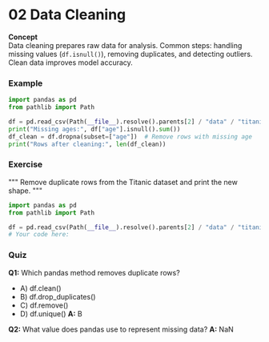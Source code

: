 # 02 Data Cleaning

**Concept**  
Data cleaning prepares raw data for analysis. Common steps: handling missing values (`df.isnull()`), removing duplicates, and detecting outliers. Clean data improves model accuracy.

### Example
```python
import pandas as pd
from pathlib import Path

df = pd.read_csv(Path(__file__).resolve().parents[2] / "data" / "titanic.csv")
print("Missing ages:", df["age"].isnull().sum())
df_clean = df.dropna(subset=["age"])  # Remove rows with missing age
print("Rows after cleaning:", len(df_clean))
```

### Exercise
"""
Remove duplicate rows from the Titanic dataset and print the new shape.
"""
```python
import pandas as pd
from pathlib import Path

df = pd.read_csv(Path(__file__).resolve().parents[2] / "data" / "titanic.csv")
# Your code here:
```

### Quiz
**Q1:** Which pandas method removes duplicate rows?
- A) df.clean()
- B) df.drop_duplicates()
- C) df.remove()
- D) df.unique()
**A:** B

**Q2:** What value does pandas use to represent missing data?
**A:** NaN